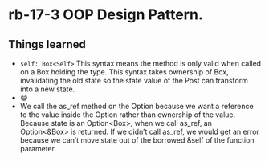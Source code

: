 # rb-17-3 OOP Design Pattern.

## Things learned

- `self: Box<Self>` This syntax means the method is only valid
  when called on a Box holding the type. This syntax takes ownership
  of Box<Self>, invalidating the old state so the state value of the
  Post can transform into a new state.
- :smile:
- We call the as_ref method on the Option because we want a reference
  to the value inside the Option rather than ownership of the value.
  Because state is an Option<Box<dyn State>>, when we call as_ref, an
  Option<&Box<dyn State>> is returned. If we didn’t call as_ref, we
  would get an error because we can’t move state out of the borrowed
  &self of the function parameter.
